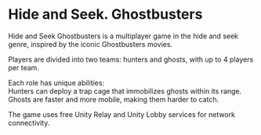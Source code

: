 # Hide and Seek. Ghostbusters
Hide and Seek Ghostbusters is a multiplayer game in the hide and seek genre, inspired by the iconic Ghostbusters movies.

Players are divided into two teams: hunters and ghosts, with up to 4 players per team.

Each role has unique abilities:  
Hunters can deploy a trap cage that immobilizes ghosts within its range.  
Ghosts are faster and more mobile, making them harder to catch.

The game uses free Unity Relay and Unity Lobby services for network connectivity.
